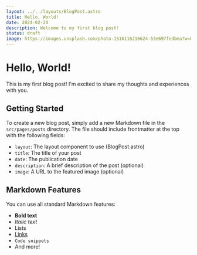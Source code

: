 ```yaml
---
layout: ../../layouts/BlogPost.astro
title: Hello, World!
date: 2024-02-20
description: Welcome to my first blog post!
status: draft
image: https://images.unsplash.com/photo-1516116216624-53e697fedbea?w=800&auto=format&fit=crop
---
```


# Hello, World!

This is my first blog post! I'm excited to share my thoughts and experiences with you.

## Getting Started

To create a new blog post, simply add a new Markdown file in the `src/pages/posts` directory. The file should include frontmatter at the top with the following fields:

- `layout`: The layout component to use (BlogPost.astro)
- `title`: The title of your post
- `date`: The publication date
- `description`: A brief description of the post (optional)
- `image`: A URL to the featured image (optional)

## Markdown Features

You can use all standard Markdown features:

- **Bold text**
- *Italic text*
- Lists
- [Links](https://astro.build)
- `Code snippets`
- And more!